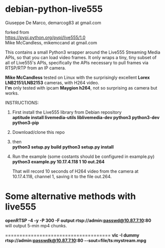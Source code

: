 # debian-python-live555
Giuseppe De Marco, demarcog83 at gmail.com</br>

forked from </br>
https://pypi.python.org/pypi/live555/1.0</br>
Mike McCandless, mikemccand at gmail.com</br>

This contains a small Python3 wrapper around the Live555 Streaming
Media APIs, so that you can load video frames.  It only wraps a tiny,
tiny subset of all of Live555's APIs, specifically the APIs necessary
to pull frames via RTSP/RTP from an IP camera.

<b>Mike McCandless</b> tested on Linux with the surprisingly
excellent <b>Lorex LNB2151/LNB2153</b> cameras, with H264 video.  
<b>I'm</b> only tested with ipcam <b>Maygion h264</b>, not so surprising as camera but works.

INSTRUCTIONS:

  1. First install the Live555 library from Debian repository</br>
     <b>aptitude install livemedia-utils liblivemedia-dev python3 python3-dev python3-pip</b>
  
  2. Download/clone this repo

  3. then</br>
     <b>python3 setup.py build</b>
     <b>python3 setup.py install</b>

  4. Run the example (some costants should be configured in example.py)</br>
     <b>python3 example.py 10.17.4.118 1 10 out.264</b>
    
     That will record 10 seconds of H264 video from the camera at</br>
     10.17.4.118, channel 1, saving it to the file out.264.

Some alternative methods with live555 
=====================================

<b>openRTSP -4 -y -P 300 -F output rtsp://admin:passwd@10.87.7.10:80</b></br>
will output 5-min mp4 chunks.

=====================================
<b>vlc -I dummy rtsp://admin:passwdk@10.87.7.10:80 --sout=file/ts:mystream.mpg</b>

